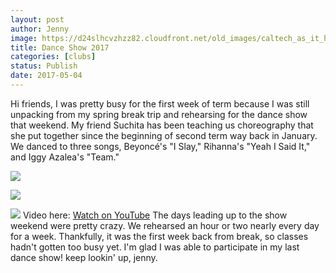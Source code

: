 ```yaml
---
layout: post
author: Jenny
image: https://d24slhcvzhzz82.cloudfront.net/old_images/caltech_as_it_happens/6a0105349b8251970b01bb0992fbec970d.jpg
title: Dance Show 2017
categories: [clubs]
status: Publish
date: 2017-05-04
---
```


Hi friends,
I was pretty busy for the first week of term because I was still unpacking from my spring break trip and rehearsing for the dance show that weekend. My friend Suchita has been teaching us choreography that she put together since the beginning of second term way back in January. We danced to three songs, Beyoncé's "I Slay," Rihanna's "Yeah I Said It," and Iggy Azalea's "Team."

![](https://d24slhcvzhzz82.cloudfront.net/old_images/caltech_as_it_happens/6a0105349b8251970b01b8d27a34d7970c.jpg)

![](https://d24slhcvzhzz82.cloudfront.net/old_images/caltech_as_it_happens/6a0105349b8251970b01bb0992fc27970d.jpg)

![](https://d24slhcvzhzz82.cloudfront.net/old_images/caltech_as_it_happens/6a0105349b8251970b01b8d27a3509970c.jpg)
Video here:
[Watch on YouTube](https://www.youtube.com/watch?v=jJfv8ZOTsuM)
The days leading up to the show weekend were pretty crazy. We rehearsed an hour or two nearly every day for a week. Thankfully, it was the first week back from break, so classes hadn't gotten too busy yet. I'm glad I was able to participate in my last dance show!
keep lookin' up,
jenny.

